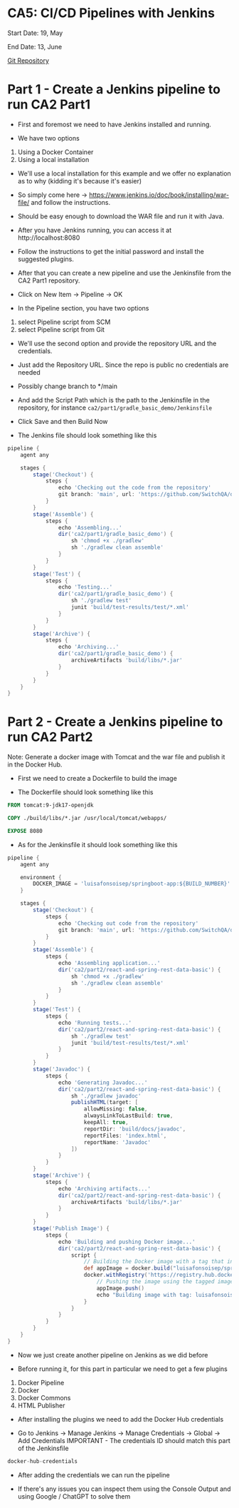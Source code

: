 # CA5: CI/CD Pipelines with Jenkins

Start Date: 19, May

End Date: 13, June

[Git Repository](https://github.com/SwitchQA/devops-23-24-JPE-1222637)

# Part 1 - Create a Jenkins pipeline to run CA2 Part1

* First and foremost we need to have Jenkins installed and running.

* We have two options

1. Using a Docker Container
2. Using a local installation

* We'll use a local installation for this example and we offer no explanation as to why (kidding it's because it's easier)

* So simply come here -> https://www.jenkins.io/doc/book/installing/war-file/ and follow the instructions.
* Should be easy enough to download the WAR file and run it with Java.

* After you have Jenkins running, you can access it at http://localhost:8080

* Follow the instructions to get the initial password and install the suggested plugins.

* After that you can create a new pipeline and use the Jenkinsfile from the CA2 Part1 repository.

* Click on New Item -> Pipeline -> OK

* In the Pipeline section, you have two options 

1. select Pipeline script from SCM
2. select Pipeline script from Git

* We'll use the second option and provide the repository URL and the credentials.

* Just add the Repository URL. Since the repo is public no credentials are needed

* Possibly change branch to */main

* And add the Script Path which is the path to the Jenkinsfile in the repository, for instance
```ca2/part1/gradle_basic_demo/Jenkinsfile```

  
* Click Save and then Build Now

* The Jenkins file should look something like this

```groovy
pipeline {
    agent any

    stages {
        stage('Checkout') {
            steps {
                echo 'Checking out the code from the repository'
                git branch: 'main', url: 'https://github.com/SwitchQA/devops-23-24-JPE-1222637.git'
            }
        }
        stage('Assemble') {
            steps {
                echo 'Assembling...'
                dir('ca2/part1/gradle_basic_demo') {
                    sh 'chmod +x ./gradlew'
                    sh './gradlew clean assemble'
                }
            }
        }
        stage('Test') {
            steps {
                echo 'Testing...'
                dir('ca2/part1/gradle_basic_demo') {
                    sh './gradlew test'
                    junit 'build/test-results/test/*.xml'
                }
            }
        }
        stage('Archive') {
            steps {
                echo 'Archiving...'
                dir('ca2/part1/gradle_basic_demo') {
                    archiveArtifacts 'build/libs/*.jar'
                }
            }
        }
    }
}
```

# Part 2 - Create a Jenkins pipeline to run CA2 Part2 
Note: Generate a docker image with Tomcat and the war file and publish it in the Docker Hub.

* First we need to create a Dockerfile to build the image

* The Dockerfile should look something like this

```Dockerfile
FROM tomcat:9-jdk17-openjdk

COPY ./build/libs/*.jar /usr/local/tomcat/webapps/

EXPOSE 8080
```

* As for the Jenkinsfile it should look something like this

```groovy
pipeline {
    agent any

    environment {
        DOCKER_IMAGE = 'luisafonsoisep/springboot-app:${BUILD_NUMBER}'
    }

    stages {
        stage('Checkout') {
            steps {
                echo 'Checking out code from the repository'
                git branch: 'main', url: 'https://github.com/SwitchQA/devops-23-24-JPE-1222637.git'
            }
        }
        stage('Assemble') {
            steps {
                echo 'Assembling application...'
                dir('ca2/part2/react-and-spring-rest-data-basic') {
                    sh 'chmod +x ./gradlew'
                    sh './gradlew clean assemble'
                }
            }
        }
        stage('Test') {
            steps {
                echo 'Running tests...'
                dir('ca2/part2/react-and-spring-rest-data-basic') {
                    sh './gradlew test'
                    junit 'build/test-results/test/*.xml'
                }
            }
        }
        stage('Javadoc') {
            steps {
                echo 'Generating Javadoc...'
                dir('ca2/part2/react-and-spring-rest-data-basic') {
                    sh './gradlew javadoc'
                    publishHTML(target: [
                        allowMissing: false,
                        alwaysLinkToLastBuild: true,
                        keepAll: true,
                        reportDir: 'build/docs/javadoc',
                        reportFiles: 'index.html',
                        reportName: 'Javadoc'
                    ])
                }
            }
        }
        stage('Archive') {
            steps {
                echo 'Archiving artifacts...'
                dir('ca2/part2/react-and-spring-rest-data-basic') {
                    archiveArtifacts 'build/libs/*.jar'
                }
            }
        }
        stage('Publish Image') {
            steps {
                echo 'Building and pushing Docker image...'
                dir('ca2/part2/react-and-spring-rest-data-basic') {
                    script {
                        // Building the Docker image with a tag that includes the build number
                        def appImage = docker.build("luisafonsoisep/springboot-app:${env.BUILD_NUMBER}")
                        docker.withRegistry('https://registry.hub.docker.com', 'docker-hub-credentials') {
                            // Pushing the image using the tagged image name
                            appImage.push()
                            echo "Building image with tag: luisafonsoisep/springboot-app:${env.BUILD_NUMBER}"
                        }
                    }
                }
            }
        }
    }
}
```

* Now we just create another pipeline on Jenkins as we did before

* Before running it, for this part in particular we need to get a few plugins

1. Docker Pipeline
2. Docker
3. Docker Commons
4. HTML Publisher

* After installing the plugins we need to add the Docker Hub credentials

* Go to Jenkins -> Manage Jenkins -> Manage Credentials -> Global -> Add Credentials
IMPORTANT - The credentials ID should match this part of the Jenkinsfile

```groovy
docker-hub-credentials
```

* After adding the credentials we can run the pipeline

* If there's any issues you can inspect them using the Console Output and using Google / ChatGPT to solve them